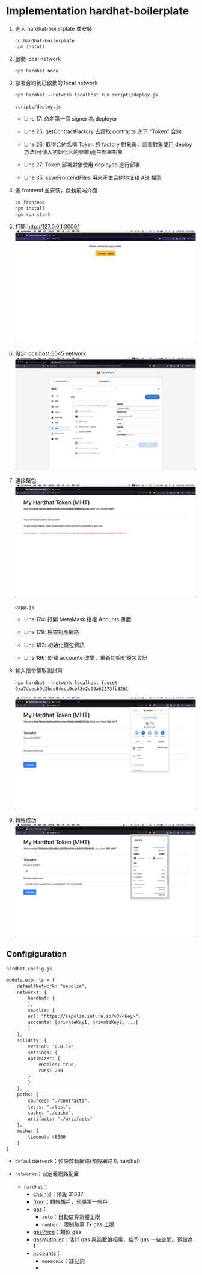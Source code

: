 # Implementation hardhat-boilerplate

1.  進入 hardhat-boilerplate 並安裝

    ```
    cd hardhat-boilerplate
    npm install
    ```

2.  啟動 local network

    ```
    npx hardhat node
    ```

3.  部署合約到已啟動的 local network

    ```
    npx hardhat --network localhost run scripts/deploy.js
    ```

    `scripts/deploy.js`

    - Line 17: 命名第一個 signer 為 deployer

    - Line 25: getContractFactory 去讀取 contracts 底下 "Token" 合約

    - Line 26: 取得合約名稱 Token 的 factory 對象後，這個對象使用 deploy 方法(可傳入初始化合約參數)產生部署對象

    - Line 27: Token 部署對象使用 deployed 進行部署

    - Line 35: saveFrontendFiles 用來產生合約地址和 ABI 檔案

4.  進 frontend 並安裝，啟動前端介面

    ```
    cd frontend
    npm install
    npm run start
    ```

5.  打開 http://127.0.0.1:3000/
    ![frontend-connect-wallet](./images/frontend-connect-wallet.png)

6.  設定 localhost:8545 network
    ![](./images/local-network-setting.png)

7.  連接錢包
    ![](./images/connect-wallet.png)

    `Dapp.js`

    - Line 174: 打開 MetaMask 授權 Acounts 畫面

    - Line 179: 檢查對應網路

    - Line 183: 初始化錢包資訊

    - Line 186: 監聽 accounte 改變，重新初始化錢包資訊

8.  輸入指令領取測試幣

    ```
    npx hardhat --network localhost faucet 0xa7dcecb9d2bcd04ecc0cbf3e2c09a62273fb3261
    ```

    ![](./images/faucet.png)

9.  轉帳成功
    ![Token transfer](./images/token-transfer.png)

## Configiguration

`hardhat.config.js`

```
module.exports = {
    defaultNetwork: "sepolia",
    networks: {
        hardhat: {
        },
        sepolia: {
        url: "https://sepolia.infura.io/v3/<key>",
        accounts: [privateKey1, privateKey2, ...]
        }
    },
    solidity: {
        version: "0.8.19",
        settings: {
        optimizer: {
            enabled: true,
            runs: 200
        }
        }
    },
    paths: {
        sources: "./contracts",
        tests: "./test",
        cache: "./cache",
        artifacts: "./artifacts"
    },
    mocha: {
        timeout: 40000
    }
}
```

- `defaultNetwork`：預設啟動網路(預設網路為 hardhat)

- `networks`：自定義網路配置

  - `hardhat`：
    - [chainId](https://hardhat.org/hardhat-network/docs/reference#chainid)：預設 31337
    - [from](https://hardhat.org/hardhat-network/docs/reference#from)：轉帳帳戶，預設第一帳戶
    - [gas](https://hardhat.org/hardhat-network/docs/reference#gas)：
      - `auto`：自動估算氣體上限
      - `number`：限制每筆 Tx gas 上限
    - [gasPrice](https://hardhat.org/hardhat-network/docs/reference#gasprice)：類似 gas
    - [gasMutiplier](https://hardhat.org/hardhat-network/docs/reference#gasmultiplier)：估計 gas 與該數值相乘，給予 gas 一些空間。預設為 1
    - [accounts](https://hardhat.org/hardhat-network/docs/reference#accounts)：
      - `mnemonic`：註記詞
      -
